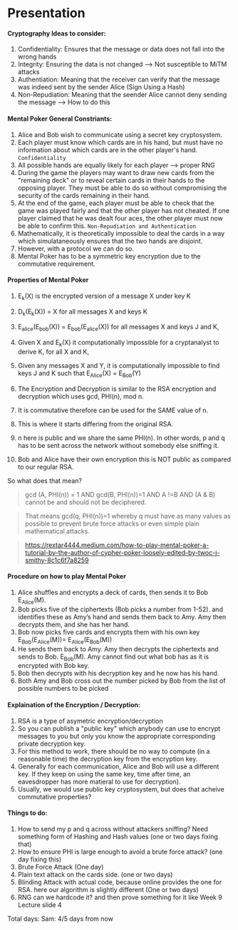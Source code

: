 # Presentation 

#### Cryptography Ideas to consider:
1. Confidentiality: Ensures that the message or data does not fall into the wrong hands 
2. Integrity: Ensuring the data is not changed --> Not susceptible to MiTM attacks
3. Authentiation: Meaning that the receiver can verify that the message was indeed sent by the sender Alice (Sign Using a Hash)
4. Non-Repudiation: Meaning that the seender Alice cannot deny sending the message --> How to do this 

#### Mental Poker General Constriants:
1. Alice and Bob wish to communicate using a secret key cryptosystem.
2. Each player must know which cards are in his hand, but must have no information about which cards are in the other player's hand. `Confidentiality`
3. All possible hands are equally likely for each player --> proper RNG
4. During the game the players may want to draw new cards from the "remaining deck" or to reveal certain cards in their hands to the opposing player. They must be able to do so without compromising the security of the cards remaining in their hand. 
5. At the end of the game, each player must be able to check that the game was played fairly and that the other player has not cheated. If one player claimed that he was dealt four aces, the other player must now be able to confirm this. `Non-Repudiation and Authentication`
6. Mathematically, it is theoretically impossible to deal the cards in a way which simulataneously ensures that the two hands are disjoint.
7. However, with a protocol we can do so. 
8. Mental Poker has to be a symmetric key encryption due to the commutative requirement. 

#### Properties of Mental Poker 
1. E<sub>k</sub>(X) is the encrypted version of a message X under key K
2. D<sub>k</sub>(E<sub>k</sub>(X)) = X for all messages X and keys K
3. E<sub>alice</sub>(E<sub>bob</sub>(X)) = E<sub>bob</sub>(E<sub>alice</sub>(X)) for all messages X and keys J and K, 
4. Given X and E<sub>k</sub>(X) it computationally impossible for a cryptanalyst to derive K, for all X and K, 
5. Given any messages X and Y, it is computationally impossible to find keys J and K such that E<sub>Alice</sub>(X) = E<sub>Bob</sub>(Y)


6. The Encryption and Decryption is similar to the RSA encryption and decryption which uses gcd, PHI(n), mod n. 
7. It is commutative therefore can be used for the SAME value of n. 
8. This is where it starts differing from the original RSA. 
9. n here is public and we share the same PHI(n). In other words, p and q has to be sent across the network without somebody else sniffing it. 
10. Bob and Alice have their own encryption this is NOT public as compared to our regular RSA. 

So what does that mean? <br>

> gcd (A, PHI(n)) = 1 AND gcd(B, PHI(n))=1 AND A !=B AND (A & B) cannot be and should not be deciphered. 

> That means gcd(q, PHI(n))=1 whereby q must have as many values as possible to prevent brute force attacks or even simple plain mathematical attacks. 

> https://rextar4444.medium.com/how-to-play-mental-poker-a-tutorial-by-the-author-of-cypher-poker-loosely-edited-by-twoc-j-smithy-8c1c6f7a8259 

#### Procedure on how to play Mental Poker 
1. Alice shuffles and encrypts a deck of cards, then sends it to Bob E<sub>Alice</sub>(M). 
2. Bob picks five of the ciphertexts (Bob picks a number from 1-52).  and identifies these as Amy’s hand and sends them back to Amy. Amy then decrypts them, and she has her hand. 
3. Bob now picks five cards and encrypts them with his own key E<sub>Bob</sub>(E<sub>Alice</sub>(M))= E<sub>Alice</sub>(E<sub>Bob</sub>(M))
4.  He sends them back to Amy. Amy then decrypts the ciphertexts and sends to Bob. E<sub>Bob</sub>(M). Amy cannot find out what bob has as it is encrypted with Bob key. 
5. Bob then decrypts with his decryption key and he now has his hand.
6. Both Amy and Bob cross out the number picked by Bob from the list of possible numbers to be picked


#### Explaination of the Encryption / Decryption:
1. RSA is a type of asymetric encryption/decryption 
2. So you can publish a "public key" which anybody can use to encrypt messages to you but only you know the appropriate corresponding private decryption key. 
3. For this method to work, there should be no way to compute (in a reasonable time) the decryption key from the encryption key. 
4. Generally for each communication, Alice and Bob will use a different key. If they keep on using the same key, time after time, an eavesdropper has more matieral to use for decryption). 
5. Usually, we would use public key cryptosystem, but does that acheive commutative properties?


#### Things to do:
1. How to send my p and q across without attackers sniffing? Need something form of Hashing and Hash values (one or two days fixing that)
2. How to ensure PHI is large enough to avoid a brute force attack? (one day fixing this)
3. Brute Force Attack (One day)
4. Plain text attack on the cards side. (one or two days)
5. Blinding Attack with actual code, because online provides the one for RSA. here our algorithm is slightly different (One or two days) 
6. RNG can we hardcode it? and then prove something for it like Week 9 Lecture slide 4



Total days: 
Sam: 4/5 days from now 





